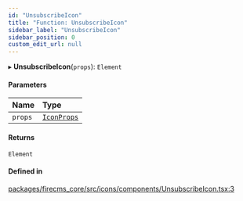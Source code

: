 ```yaml
---
id: "UnsubscribeIcon"
title: "Function: UnsubscribeIcon"
sidebar_label: "UnsubscribeIcon"
sidebar_position: 0
custom_edit_url: null
---
```


▸ **UnsubscribeIcon**(`props`): `Element`

#### Parameters

| Name | Type |
| :------ | :------ |
| `props` | [`IconProps`](../types/IconProps.md) |

#### Returns

`Element`

#### Defined in

[packages/firecms_core/src/icons/components/UnsubscribeIcon.tsx:3](https://github.com/FireCMSco/firecms/blob/d45f3739/packages/firecms_core/src/icons/components/UnsubscribeIcon.tsx#L3)
